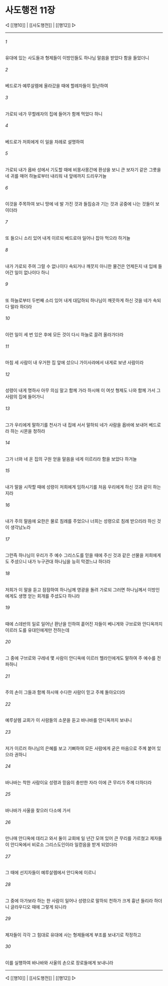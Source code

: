 # 사도행전 11장

◁ [[행10]] | [[사도행전]] | [[행12]] ▷
***

###### 1
유대에 있는 사도들과 형제들이 이방인들도 하나님 말씀을 받았다 함을 들었더니

###### 2
베드로가 예루살렘에 올라갔을 때에 할례자들이 힐난하여

###### 3
가로되 네가 무할례자의 집에 들어가 함께 먹었다 하니

###### 4
베드로가 저희에게 이 일을 차례로 설명하여

###### 5
가로되 내가 욥바 성에서 기도할 때에 비몽사몽간에 환상을 보니 큰 보자기 같은 그릇을 네 귀를 매어 하늘로부터 내리워 내 앞에까지 드리우거늘

###### 6
이것을 주목하여 보니 땅에 네 발 가진 것과 들짐승과 기는 것과 공중에 나는 것들이 보이더라

###### 7
또 들으니 소리 있어 내게 이르되 베드로야 일어나 잡아 먹으라 하거늘

###### 8
내가 가로되 주여 그럴 수 없나이다 속되거나 깨끗지 아니한 물건은 언제든지 내 입에 들어간 일이 없나이다 하니

###### 9
또 하늘로부터 두번째 소리 있어 내게 대답하되 하나님이 깨끗하게 하신 것을 네가 속되다 말라 하더라

###### 10
이런 일이 세 번 있은 후에 모든 것이 다시 하늘로 끌려 올라가더라

###### 11
마침 세 사람이 내 우거한 집 앞에 섰으니 가이사랴에서 내게로 보낸 사람이라

###### 12
성령이 내게 명하사 아무 의심 말고 함께 가라 하시매 이 여섯 형제도 나와 함께 가서 그 사람의 집에 들어가니

###### 13
그가 우리에게 말하기를 천사가 내 집에 서서 말하되 네가 사람을 욥바에 보내어 베드로라 하는 시몬을 청하라

###### 14
그가 너와 네 온 집의 구원 얻을 말씀을 네게 이르리라 함을 보았다 하거늘

###### 15
내가 말을 시작할 때에 성령이 저희에게 임하시기를 처음 우리에게 하신 것과 같이 하는지라

###### 16
내가 주의 말씀에 요한은 물로 침례를 주었으나 너희는 성령으로 침례 받으리라 하신 것이 생각났노라

###### 17
그런즉 하나님이 우리가 주 예수 그리스도를 믿을 때에 주신 것과 같은 선물을 저희에게도 주셨으니 내가 누구관대 하나님을 능히 막겠느냐 하더라

###### 18
저희가 이 말을 듣고 잠잠하여 하나님께 영광을 돌려 가로되 그러면 하나님께서 이방인에게도 생명 얻는 회개를 주셨도다 하니라

###### 19
때에 스데반의 일로 일어난 환난을 인하여 흩어진 자들이 베니게와 구브로와 안디옥까지 이르러 도를 유대인에게만 전하는데

###### 20
그 중에 구브로와 구레네 몇 사람이 안디옥에 이르러 헬라인에게도 말하여 주 예수를 전파하니

###### 21
주의 손이 그들과 함께 하시매 수다한 사람이 믿고 주께 돌아오더라

###### 22
예루살렘 교회가 이 사람들의 소문을 듣고 바나바를 안디옥까지 보내니

###### 23
저가 이르러 하나님의 은혜를 보고 기뻐하여 모든 사람에게 굳은 마음으로 주께 붙어 있으라 권하니

###### 24
바나바는 착한 사람이요 성령과 믿음이 충만한 자라 이에 큰 무리가 주께 더하더라

###### 25
바나바가 사울을 찾으러 다소에 가서

###### 26
만나매 안디옥에 데리고 와서 둘이 교회에 일 년간 모여 있어 큰 무리를 가르쳤고 제자들이 안디옥에서 비로소 그리스도인이라 일컫음을 받게 되었더라

###### 27
그 때에 선지자들이 예루살렘에서 안디옥에 이르니

###### 28
그 중에 아가보라 하는 한 사람이 일어나 성령으로 말하되 천하가 크게 흉년 들리라 하더니 글라우디오 때에 그렇게 되니라

###### 29
제자들이 각각 그 힘대로 유대에 사는 형제들에게 부조를 보내기로 작정하고

###### 30
이를 실행하여 바나바와 사울의 손으로 장로들에게 보내니라

***
◁ [[행10]] | [[사도행전]] | [[행12]] ▷